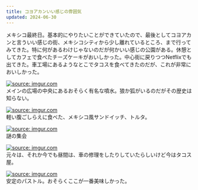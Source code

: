 ```yaml
---
title: コヨアカンいい感じの雰囲気
updated: 2024-06-30
---
```


メキシコ最終日。基本的にやりたいことができていたので、最後としてコヨアカンと言ういい感じの街、メキシコシティから少し離れているところ、まで行ってみてきた。特に何があるわけじゃないのだが何かいい感じの公園がある。休憩としてカフェで食べたチーズケーキがおいしかった。中心街に戻りつつNetflixでも出てきた。車工場にあるようなとこでタコスを食べてきたのだが、これが非常においしかった。

<a href="https://imgur.com/Z5xf3aQ"><img src="https://i.imgur.com/Z5xf3aQ.jpg" title="source: imgur.com" /></a>  
メインの広場の中央にあるおそらく有名な噴水。狼か狐がいるのだがその歴史は知らない。

<a href="https://imgur.com/7AxhrNM"><img src="https://i.imgur.com/7AxhrNM.jpg" title="source: imgur.com" /></a>  
軽い腹ごしらえに食べた、メキシコ風サンドイッチ、トルタ。

<a href="https://imgur.com/3AdRMJP"><img src="https://i.imgur.com/3AdRMJP.jpg" title="source: imgur.com" /></a>  
謎の集会

<a href="https://imgur.com/dmusrVF"><img src="https://i.imgur.com/dmusrVF.jpg" title="source: imgur.com" /></a>  
元々は、それか今でも昼間は、車の修理をしたりしていたらしいけど今はタコス屋。

<a href="https://imgur.com/8q5KEnz"><img src="https://i.imgur.com/8q5KEnz.jpg" title="source: imgur.com" /></a>  
安定のパストル。おそらくここが一番美味しかった。
